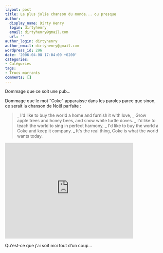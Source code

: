 ```yaml
---
layout: post
title: La plus jolie chanson du monde... ou presque
author:
  display_name: Dirty Henry
  login: dirtyhenry
  email: dirtyhenry@gmail.com
  url: ''
author_login: dirtyhenry
author_email: dirtyhenry@gmail.com
wordpress_id: 296
date: '2006-04-08 17:04:00 +0200'
categories:
- Catégories
tags:
- Trucs marrants
comments: []
---
```

Dommage que ce soit une pub...

Dommage que le mot "Coke" apparaisse dans les paroles parce que sinon, ce serait la chanson de Noël parfaite :

<blockquote>
_ I'd like to buy the world a home and furnish it with love,
_ Grow apple trees and honey bees, and snow white turtle doves.
_ I'd like to teach the world to sing in perfect harmony,
_ I'd like to buy the world a Coke and keep it company.
_ It's the real thing, Coke is what the world wants today.
</blockquote>

<iframe width="420" height="315" src="http://www.youtube.com/embed/Q8H5263jCGg" frameborder="0" allowfullscreen></iframe>

Qu'est-ce que j'ai soif moi tout d'un coup...
